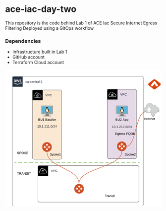 # ace-iac-day-two

This repository is the code behind Lab 1 of ACE Iac
Secure Internet Egress Filtering Deployed using a GitOps workflow 

### Dependencies

- Infrastructure built in Lab 1
- GitHub account
- Terraform Cloud account

<img src="topology.png">

